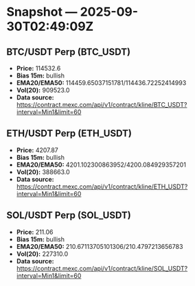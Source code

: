 # Snapshot — 2025-09-30T02:49:09Z

## BTC/USDT Perp (BTC_USDT)
- **Price:** 114532.6
- **Bias 15m:** bullish
- **EMA20/EMA50:** 114459.65037151781/114436.72252414993
- **Vol(20):** 909523.0
- **Data source:** https://contract.mexc.com/api/v1/contract/kline/BTC_USDT?interval=Min1&limit=60

## ETH/USDT Perp (ETH_USDT)
- **Price:** 4207.87
- **Bias 15m:** bullish
- **EMA20/EMA50:** 4201.102300863952/4200.084929357201
- **Vol(20):** 388663.0
- **Data source:** https://contract.mexc.com/api/v1/contract/kline/ETH_USDT?interval=Min1&limit=60

## SOL/USDT Perp (SOL_USDT)
- **Price:** 211.06
- **Bias 15m:** bullish
- **EMA20/EMA50:** 210.67113705101306/210.4797213656783
- **Vol(20):** 227310.0
- **Data source:** https://contract.mexc.com/api/v1/contract/kline/SOL_USDT?interval=Min1&limit=60
